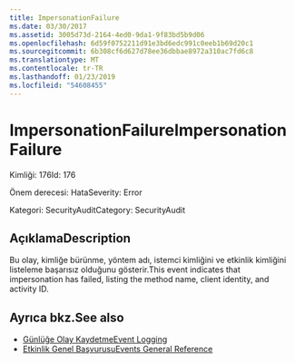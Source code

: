 ```yaml
---
title: ImpersonationFailure
ms.date: 03/30/2017
ms.assetid: 3005d73d-2164-4ed0-9da1-9f83bd5b9d06
ms.openlocfilehash: 6d59f0752211d91e3bd6edc991c0eeb1b69d20c1
ms.sourcegitcommit: 6b308cf6d627d78ee36dbbae8972a310ac7fd6c8
ms.translationtype: MT
ms.contentlocale: tr-TR
ms.lasthandoff: 01/23/2019
ms.locfileid: "54608455"
---
```

# <a name="impersonationfailure"></a><span data-ttu-id="623cd-102">ImpersonationFailure</span><span class="sxs-lookup"><span data-stu-id="623cd-102">ImpersonationFailure</span></span>
<span data-ttu-id="623cd-103">Kimliği: 176</span><span class="sxs-lookup"><span data-stu-id="623cd-103">Id: 176</span></span>  
  
 <span data-ttu-id="623cd-104">Önem derecesi: Hata</span><span class="sxs-lookup"><span data-stu-id="623cd-104">Severity: Error</span></span>  
  
 <span data-ttu-id="623cd-105">Kategori: SecurityAudit</span><span class="sxs-lookup"><span data-stu-id="623cd-105">Category: SecurityAudit</span></span>  
  
## <a name="description"></a><span data-ttu-id="623cd-106">Açıklama</span><span class="sxs-lookup"><span data-stu-id="623cd-106">Description</span></span>  
 <span data-ttu-id="623cd-107">Bu olay, kimliğe bürünme, yöntem adı, istemci kimliğini ve etkinlik kimliğini listeleme başarısız olduğunu gösterir.</span><span class="sxs-lookup"><span data-stu-id="623cd-107">This event indicates that impersonation has failed, listing the method name, client identity, and activity ID.</span></span>  
  
## <a name="see-also"></a><span data-ttu-id="623cd-108">Ayrıca bkz.</span><span class="sxs-lookup"><span data-stu-id="623cd-108">See also</span></span>
- [<span data-ttu-id="623cd-109">Günlüğe Olay Kaydetme</span><span class="sxs-lookup"><span data-stu-id="623cd-109">Event Logging</span></span>](../../../../../docs/framework/wcf/diagnostics/event-logging/index.md)
- [<span data-ttu-id="623cd-110">Etkinlik Genel Başvurusu</span><span class="sxs-lookup"><span data-stu-id="623cd-110">Events General Reference</span></span>](../../../../../docs/framework/wcf/diagnostics/event-logging/events-general-reference.md)
